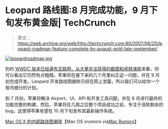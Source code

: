 # Leopard 路线图:8 月完成功能，9 月下旬发布黄金版| TechCrunch

> 原文：<https://web.archive.org/web/http://techcrunch.com:80/2007/06/25/leopard-roadmap-feature-complete-by-august-gold-late-september/>

[![leopardroadmap.jpg](img/60bebd8be934d42d7f63cd6373debe36.png)](https://web.archive.org/web/20140403043426/http://old.crunchgear.com/wp-content/uploads/leopardroadmap.jpg "leopardroadmap.jpg")

豹的 [WWDC 版本已经遍布互联网，从大量非法获得的截图和](https://web.archive.org/web/20140403043426/http://crunchgear.com/2007/06/20/wwdc-leopard-beta-leaked-onto-bittorrent-site/)[视频演练](https://web.archive.org/web/20140403043426/http://crunchgear.com/2007/06/24/all-the-leopard-you-could-ask-for/)来看，你可以看出它仍然有点粗糙。苹果将在接下来的几个月里纠正这一问题，并在 9 月初完成开发。Leopard 开发路线图据称已经在网上泄露，所以我们可以给你一个按月细分的计划。

到 7 月初，苹果将解决 Airport、UI、API 和开发工具问题，并在 8 月进行最终的功能完整的构建。然后，苹果将在几周之后整个项目成功之前，专注于消除剩余的 bug。这使得苹果有望在 10 月下旬发布其最新操作系统。

[Mac OS X 豹内部路线图揭晓](https://web.archive.org/web/20140403043426/http://software.macscoop.com/articles/2007/06/22/mac-os-x-leopard-internal-roadmap-revealed)【Mac OS xrumors via[Mac Rumors](https://web.archive.org/web/20140403043426/http://www.macrumors.com/2007/06/24/leopard-development-roadmap-revealed/)】